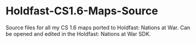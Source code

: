 # Holdfast-CS1.6-Maps-Source
Source files for all my CS 1.6 maps ported to Holdfast: Nations at War. Can be opened and edited in the Holdfast: Nations at War SDK.
